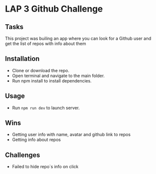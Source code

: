 # LAP 3 Github Challenge

## Tasks
This project was builing an app where you can look for a Github user and get the list of repos with info about them

## Installation

- Clone or download the repo.
- Open terminal and navigate to the main folder.
- Run npm install to install dependencies.

## Usage

- Run `npm run dev` to launch server.

## Wins

- Getting user info with name, avatar and github link to repos
- Getting info about repos

## Challenges

- Failed to hide repo`s info on click